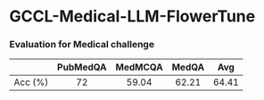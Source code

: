 # GCCL-Medical-LLM-FlowerTune

### Evaluation for Medical challenge

|        | PubMedQA | MedMCQA | MedQA |  Avg  |
| :-----: | :------: | :-----: | :---: | :---: |
| Acc (%) |    72    |  59.04  | 62.21 | 64.41 |
